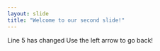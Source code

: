 ```yaml
---
layout: slide
title: "Welcome to our second slide!"
---
```

Line 5 has changed
Use the left arrow to go back!
